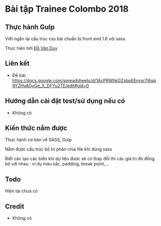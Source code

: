 # Bài tập Trainee Colombo 2018

## Thực hành Gulp

Viết ngắn lại cấu trúc css bài chuẩn bị front end  1.6 với sass.

Thực hiện bởi [Đỗ Văn Duy](https://github.com/DoVanDuyHedspi)

## Liên kết

- Đề bài: https://docs.google.com/spreadsheets/d/1AcPRWhkGZsbpEEnysr7i6qq9YZHvAOyGe_X_DFYu2TE/edit#gid=0

## Hướng dẫn cài đặt test/sử dụng nếu có

- Không có

## Kiến thức nắm được

Thực hành cơ bản về SASS, Gulp

Nắm được cấu trúc bố trí phân chia file khi dùng sass

Biết các tạo các biến khi dự liệu được sẽ có thay đổi thì các giá trị đó đồng bộ với nhau : ví dụ màu sắc, padding, break point,...

## Todo

Hiện tại chưa có

## Credit

- Không có
